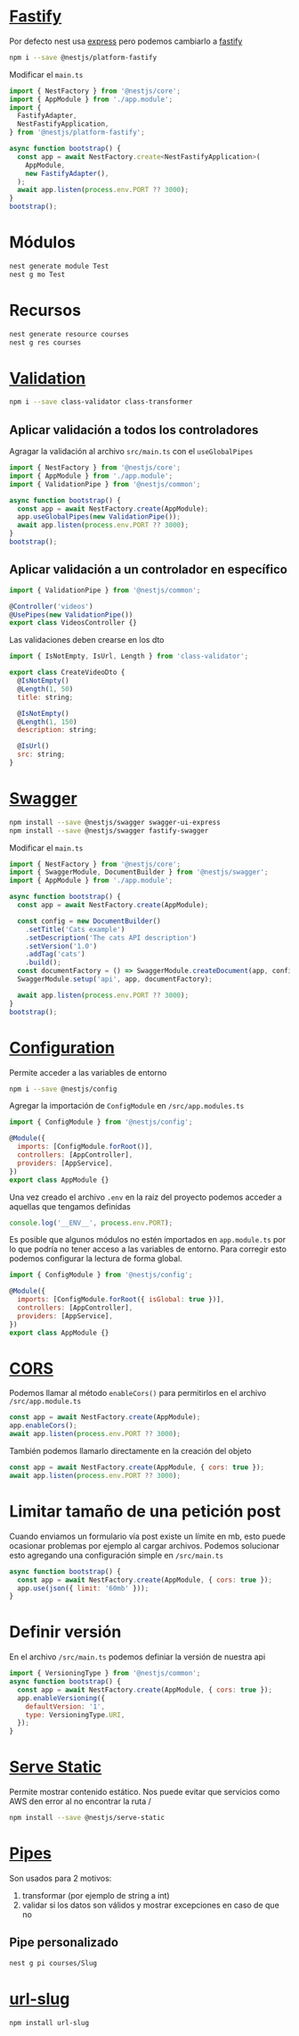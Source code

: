 # [Fastify](https://docs.nestjs.com/techniques/performance)

Por defecto nest usa [express](https://expressjs.com/) pero podemos cambiarlo a [fastify](https://github.com/fastify/fastify)

```bash
npm i --save @nestjs/platform-fastify
```

Modificar el `main.ts`

```js
import { NestFactory } from '@nestjs/core';
import { AppModule } from './app.module';
import {
  FastifyAdapter,
  NestFastifyApplication,
} from '@nestjs/platform-fastify';

async function bootstrap() {
  const app = await NestFactory.create<NestFastifyApplication>(
    AppModule,
    new FastifyAdapter(),
  );
  await app.listen(process.env.PORT ?? 3000);
}
bootstrap();
```

# Módulos

```bash
nest generate module Test
nest g mo Test
```

# Recursos

```bash
nest generate resource courses
nest g res courses
```

# [Validation](https://docs.nestjs.com/techniques/validation)

```bash
npm i --save class-validator class-transformer
```

## Aplicar validación a todos los controladores

Agragar la validación al archivo `src/main.ts` con el `useGlobalPipes`

```js
import { NestFactory } from '@nestjs/core';
import { AppModule } from './app.module';
import { ValidationPipe } from '@nestjs/common';

async function bootstrap() {
  const app = await NestFactory.create(AppModule);
  app.useGlobalPipes(new ValidationPipe());
  await app.listen(process.env.PORT ?? 3000);
}
bootstrap();
```

## Aplicar validación a un controlador en específico

```js
import { ValidationPipe } from '@nestjs/common';

@Controller('videos')
@UsePipes(new ValidationPipe())
export class VideosController {}
```

Las validaciones deben crearse en los dto

```js
import { IsNotEmpty, IsUrl, Length } from 'class-validator';

export class CreateVideoDto {
  @IsNotEmpty()
  @Length(1, 50)
  title: string;

  @IsNotEmpty()
  @Length(1, 150)
  description: string;

  @IsUrl()
  src: string;
}
```

# [Swagger](https://docs.nestjs.com/openapi/introduction)

```bash
npm install --save @nestjs/swagger swagger-ui-express
npm install --save @nestjs/swagger fastify-swagger
```

Modificar el `main.ts`

```ts
import { NestFactory } from '@nestjs/core';
import { SwaggerModule, DocumentBuilder } from '@nestjs/swagger';
import { AppModule } from './app.module';

async function bootstrap() {
  const app = await NestFactory.create(AppModule);

  const config = new DocumentBuilder()
    .setTitle('Cats example')
    .setDescription('The cats API description')
    .setVersion('1.0')
    .addTag('cats')
    .build();
  const documentFactory = () => SwaggerModule.createDocument(app, config);
  SwaggerModule.setup('api', app, documentFactory);

  await app.listen(process.env.PORT ?? 3000);
}
bootstrap();
```

# [Configuration](https://docs.nestjs.com/techniques/configuration)

Permite acceder a las variables de entorno

```bash
npm i --save @nestjs/config
```

Agregar la importación de `ConfigModule` en `/src/app.modules.ts`

```js
import { ConfigModule } from '@nestjs/config';

@Module({
  imports: [ConfigModule.forRoot()],
  controllers: [AppController],
  providers: [AppService],
})
export class AppModule {}
```

Una vez creado el archivo `.env` en la raiz del proyecto podemos acceder a aquellas que tengamos definidas

```js
console.log('__ENV__', process.env.PORT);
```

Es posible que algunos módulos no estén importados en `app.module.ts` por lo que podría no tener acceso a las variables de entorno.
Para corregir esto podemos configurar la lectura de forma global.

```js
import { ConfigModule } from '@nestjs/config';

@Module({
  imports: [ConfigModule.forRoot({ isGlobal: true })],
  controllers: [AppController],
  providers: [AppService],
})
export class AppModule {}
```

# [CORS](https://docs.nestjs.com/security/cors)

Podemos llamar al método `enableCors()` para permitirlos en el archivo `/src/app.module.ts`

```js
const app = await NestFactory.create(AppModule);
app.enableCors();
await app.listen(process.env.PORT ?? 3000);
```

También podemos llamarlo directamente en la creación del objeto

```js
const app = await NestFactory.create(AppModule, { cors: true });
await app.listen(process.env.PORT ?? 3000);
```

# Limitar tamaño de una petición post

Cuando enviamos un formulario vía post existe un límite en mb, esto puede ocasionar problemas por ejemplo al cargar archivos.
Podemos solucionar esto agregando una configuración simple en `/src/main.ts`

```js
async function bootstrap() {
  const app = await NestFactory.create(AppModule, { cors: true });
  app.use(json({ limit: '60mb' }));
}
```

# Definir versión

En el archivo `/src/main.ts` podemos definiar la versión de nuestra api

```js
import { VersioningType } from '@nestjs/common';
async function bootstrap() {
  const app = await NestFactory.create(AppModule, { cors: true });
  app.enableVersioning({
    defaultVersion: '1',
    type: VersioningType.URI,
  });
}
```

# [Serve Static](https://docs.nestjs.com/recipes/serve-static)

Permite mostrar contenido estático. Nos puede evitar que servicios como AWS den error al no encontrar la ruta /

```bash
npm install --save @nestjs/serve-static
```

# [Pipes](https://docs.nestjs.com/pipes)

Son usados para 2 motivos:

1. transformar (por ejemplo de string a int)
2. validar si los datos son válidos y mostrar excepciones en caso de que no

## Pipe personalizado

```bash
nest g pi courses/Slug
```

# [url-slug](https://www.npmjs.com/package/url-slug)
```bash
npm install url-slug
```